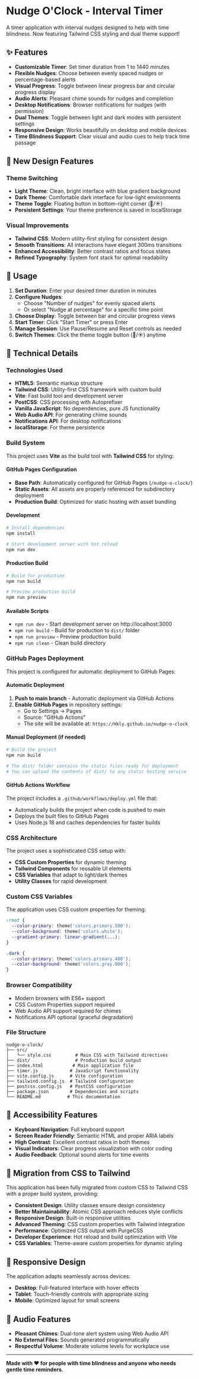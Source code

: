 # Nudge O'Clock - Interval Timer

A timer application with interval nudges designed to help with time blindness. Now featuring Tailwind CSS styling and dual theme support!

## ✨ Features

- **Customizable Timer**: Set timer duration from 1 to 1440 minutes
- **Flexible Nudges**: Choose between evenly spaced nudges or percentage-based alerts
- **Visual Progress**: Toggle between linear progress bar and circular progress display
- **Audio Alerts**: Pleasant chime sounds for nudges and completion
- **Desktop Notifications**: Browser notifications for nudges (with permission)
- **Dual Themes**: Toggle between light and dark modes with persistent settings
- **Responsive Design**: Works beautifully on desktop and mobile devices
- **Time Blindness Support**: Clear visual and audio cues to help track time passage

## 🎨 New Design Features

### Theme Switching
- **Light Theme**: Clean, bright interface with blue gradient background
- **Dark Theme**: Comfortable dark interface for low-light environments
- **Theme Toggle**: Floating button in bottom-right corner (🌙/☀️)
- **Persistent Settings**: Your theme preference is saved in localStorage

### Visual Improvements
- **Tailwind CSS**: Modern utility-first styling for consistent design
- **Smooth Transitions**: All interactions have elegant 300ms transitions
- **Enhanced Accessibility**: Better contrast ratios and focus states
- **Refined Typography**: System font stack for optimal readability

## 🚀 Usage

1. **Set Duration**: Enter your desired timer duration in minutes
2. **Configure Nudges**:
   - Choose "Number of nudges" for evenly spaced alerts
   - Or select "Nudge at percentage" for a specific time point
3. **Choose Display**: Toggle between bar and circular progress views
4. **Start Timer**: Click "Start Timer" or press Enter
5. **Manage Session**: Use Pause/Resume and Reset controls as needed
6. **Switch Themes**: Click the theme toggle button (🌙/☀️) anytime

## 🔧 Technical Details

### Technologies Used
- **HTML5**: Semantic markup structure
- **Tailwind CSS**: Utility-first CSS framework with custom build
- **Vite**: Fast build tool and development server
- **PostCSS**: CSS processing with Autoprefixer
- **Vanilla JavaScript**: No dependencies, pure JS functionality
- **Web Audio API**: For generating chime sounds
- **Notifications API**: For desktop notifications
- **localStorage**: For theme persistence

### Build System
This project uses **Vite** as the build tool with **Tailwind CSS** for styling:

#### GitHub Pages Configuration
- **Base Path**: Automatically configured for GitHub Pages (`/nudge-o-clock/`)
- **Static Assets**: All assets are properly referenced for subdirectory deployment
- **Production Build**: Optimized for static hosting with asset bundling

#### Development
```bash
# Install dependencies
npm install

# Start development server with hot reload
npm run dev
```

#### Production Build
```bash
# Build for production
npm run build

# Preview production build
npm run preview
```

#### Available Scripts
- `npm run dev` - Start development server on http://localhost:3000
- `npm run build` - Build for production to `dist/` folder
- `npm run preview` - Preview production build
- `npm run clean` - Clean build directory

### GitHub Pages Deployment
This project is configured for automatic deployment to GitHub Pages:

#### Automatic Deployment
1. **Push to main branch** - Automatic deployment via GitHub Actions
2. **Enable GitHub Pages** in repository settings:
   - Go to Settings → Pages
   - Source: "GitHub Actions"
   - The site will be available at: `https://Hkly.github.io/nudge-o-clock`

#### Manual Deployment (if needed)
```bash
# Build the project
npm run build

# The dist/ folder contains the static files ready for deployment
# You can upload the contents of dist/ to any static hosting service
```

#### GitHub Actions Workflow
The project includes a `.github/workflows/deploy.yml` file that:
- Automatically builds the project when code is pushed to main
- Deploys the built files to GitHub Pages
- Uses Node.js 18 and caches dependencies for faster builds

### CSS Architecture
The project uses a sophisticated CSS setup with:
- **CSS Custom Properties** for dynamic theming
- **Tailwind Components** for reusable UI elements
- **CSS Variables** that adapt to light/dark themes
- **Utility Classes** for rapid development

### Custom CSS Variables
The application uses CSS custom properties for theming:
```css
:root {
  --color-primary: theme('colors.primary.500');
  --color-background: theme('colors.white');
  --gradient-primary: linear-gradient(...);
}

.dark {
  --color-primary: theme('colors.primary.400');
  --color-background: theme('colors.gray.800');
}
```

### Browser Compatibility
- Modern browsers with ES6+ support
- CSS Custom Properties support required
- Web Audio API support required for chimes
- Notifications API optional (graceful degradation)

### File Structure
```
nudge-o-clock/
├── src/
│   └── style.css         # Main CSS with Tailwind directives
├── dist/                 # Production build output
├── index.html           # Main application file
├── timer.js            # JavaScript functionality
├── vite.config.js      # Vite configuration
├── tailwind.config.js  # Tailwind configuration
├── postcss.config.js   # PostCSS configuration
├── package.json        # Dependencies and scripts
└── README.md          # This documentation
```

## 🎯 Accessibility Features

- **Keyboard Navigation**: Full keyboard support
- **Screen Reader Friendly**: Semantic HTML and proper ARIA labels
- **High Contrast**: Excellent contrast ratios in both themes
- **Visual Indicators**: Clear progress visualization with color coding
- **Audio Feedback**: Optional sound alerts for time events

## 🔄 Migration from CSS to Tailwind

This application has been fully migrated from custom CSS to Tailwind CSS with a proper build system, providing:
- **Consistent Design**: Utility classes ensure design consistency
- **Better Maintainability**: Atomic CSS approach reduces style conflicts
- **Responsive Design**: Built-in responsive utilities
- **Advanced Theming**: CSS custom properties with Tailwind integration
- **Performance**: Optimized CSS output with PurgeCSS
- **Developer Experience**: Hot reload and build optimization with Vite
- **CSS Variables**: Theme-aware custom properties for dynamic styling

## 📱 Responsive Design

The application adapts seamlessly across devices:
- **Desktop**: Full-featured interface with hover effects
- **Tablet**: Touch-friendly controls with appropriate sizing
- **Mobile**: Optimized layout for small screens

## 🎵 Audio Features

- **Pleasant Chimes**: Dual-tone alert system using Web Audio API
- **No External Files**: Sounds generated programmatically
- **Respectful Volume**: Moderate volume levels for workplace use

---

**Made with ❤️ for people with time blindness and anyone who needs gentle time reminders.**
